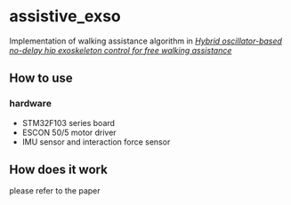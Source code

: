 # assistive_exso

Implementation of walking assistance algorithm in *[Hybrid oscillator-based no-delay hip exoskeleton control for free walking assistance](https://www.emerald.com/insight/content/doi/10.1108/IR-02-2021-0038/full/html)*

## How to use

### hardware

* STM32F103 series board
* ESCON 50/5 motor driver
* IMU sensor and interaction force sensor

## How does it work

please refer to the paper
